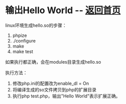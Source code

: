 # 输出Hello World -- [返回首页](https://github.com/wzx19840423/php-extension/)

linux环境生成hello.so的步骤：

1. phpize
2. ./configure
3. make
4. make test

如果执行都正确，会在modules目录生成hello.so

执行方法：

1. 修改php.ini的配置改为enable_dl = On
2. 将编译生成的so文件拷贝到php的扩展目录
3. 执行php test.php，输出"Hello World"表示扩展正确。
